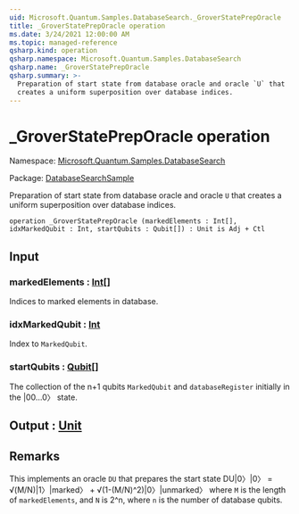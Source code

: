 ```yaml
---
uid: Microsoft.Quantum.Samples.DatabaseSearch._GroverStatePrepOracle
title: _GroverStatePrepOracle operation
ms.date: 3/24/2021 12:00:00 AM
ms.topic: managed-reference
qsharp.kind: operation
qsharp.namespace: Microsoft.Quantum.Samples.DatabaseSearch
qsharp.name: _GroverStatePrepOracle
qsharp.summary: >-
  Preparation of start state from database oracle and oracle `U` that
  creates a uniform superposition over database indices.
---
```


# _GroverStatePrepOracle operation

Namespace: [Microsoft.Quantum.Samples.DatabaseSearch](xref:Microsoft.Quantum.Samples.DatabaseSearch)

Package: [DatabaseSearchSample](https://nuget.org/packages/DatabaseSearchSample)


Preparation of start state from database oracle and oracle `U` thatcreates a uniform superposition over database indices.

```qsharp
operation _GroverStatePrepOracle (markedElements : Int[], idxMarkedQubit : Int, startQubits : Qubit[]) : Unit is Adj + Ctl
```


## Input

### markedElements : [Int](xref:microsoft.quantum.lang-ref.int)[]

Indices to marked elements in database.


### idxMarkedQubit : [Int](xref:microsoft.quantum.lang-ref.int)

Index to `MarkedQubit`.


### startQubits : [Qubit](xref:microsoft.quantum.lang-ref.qubit)[]

The collection of the n+1 qubits `MarkedQubit` and `databaseRegister`initially in the |00…0〉 state.



## Output : [Unit](xref:microsoft.quantum.lang-ref.unit)



## Remarks

This implements an oracle `DU` that prepares the start stateDU|0〉|0〉 = √(M/N)|1〉|marked〉 + √(1-(M/N)^2)|0〉|unmarked〉 where`M` is the length of `markedElements`, and`N` is 2^n, where `n` is the number of database qubits.